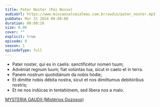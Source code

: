 ```yaml
---
title: Pater Noster (Pai Nosso)
audioUrl: https://www.missaosalvaialmas.com.br/audio/pater_noster.mp3
pubDate: Mar 31 2024 00:08:08
duration: 00:00:26
size: 0.96
cover: ""
explicit: true
episode: 9
season: 1
episodeType: full
---
```


  - Pater noster, qui es in caelis: sanctificétur nomen tuum;
  - Advéniat regnum tuum; fiat volúntas tua, sicut in caelo et in terra.
  - Panem nostrum quotidiánum da nobis hódie;
  - Et dimítte nobis débita nostra, sicut et nos dimíttumus debitóribus nostris;
  - Et ne nos indúcas in tentatiónem, sed líbera nos a malo.

<div class="text-center mt-16">
  <a class="btn btn-accent mt-9" href="/episode/07post">MYSTERIA GAUDII (Mistérios Gozosos)</a>
</div>